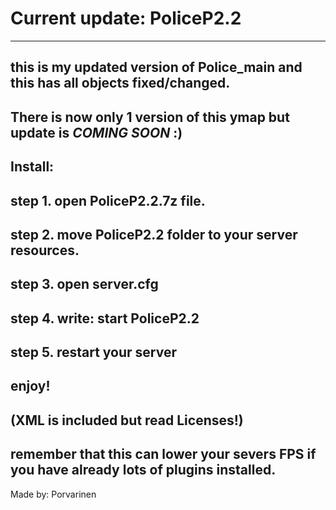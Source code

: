 


# Current update: PoliceP2.2
-----------------------------------------------------------------------------------------------------------------------------
this is my updated version of Police_main and this has all objects fixed/changed. 
-----------------------------------------------------------------------------------------------------------------------------
There is now only 1 version of this ymap but update is *COMING SOON* :)
-----------------------------------------------------------------------------------------------------------------------------
Install: 
---------
step 1. open PoliceP2.2.7z file.
--------------------------------------------------------------------------------
step 2. move PoliceP2.2 folder to your server resources.
-----------------------------------------------------
step 3. open server.cfg
---------------------------------------------------------------------
step 4. write: start PoliceP2.2
-------------------------------------------------------------------------------------------------------------------------
step 5. restart your server
-------------------------------------------------------------------------------------------------------------------------
enjoy!
------
(XML is included but read Licenses!)
------------------------------------
remember that this can lower your severs FPS if you have already lots of plugins installed.
--------------------------------------------------------------------------------
Made by: Porvarinen
